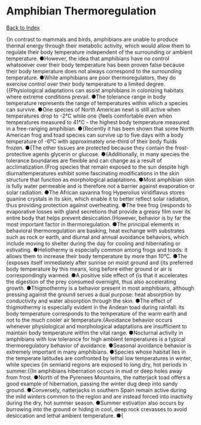 # Amphibian Thermoregulation
[Back to Index](https://github.com/windows10010/tpoExtractor/blog/master/README.md)

{In contrast to mammals and birds, amphibians are unable to produce thermal energy through their metabolic activity, which would allow them to regulate their body temperature independent of the surrounding or ambient temperature. ●However, the idea that amphibians have no control whatsoever over their body temperature has been proven false because their body temperature does not always correspond to the surrounding temperature. ●While amphibians are poor thermoregulators, they do exercise control over their body temperature to a limited degree.{{Physiological adaptations can assist amphibians in colonizing habitats where extreme conditions prevail. ●The tolerance range in body temperature represents the range of temperatures within which a species can survive. ●One species of North American newt is still active when temperatures drop to -2°C while one {feels comfortable even when temperatures measured to 41°C - the highest body temperature measured in a free-ranging amphibian. ●{Recently it has been shown that some North American frog and toad species can survive up to five days with a body temperature of -6°C with approximately one-third of their body fluids frozen. ●{The other tissues are protected because they contain the frost-protective agents glycerin or glucose. ●{Additionally, in many species the tolerance boundaries are flexible and can change as a result of acclimatization.{Frog species that remain exposed to the sun despite high diurnaltemperatures exhibit some fascinating modifications in the skin structure that function as morphological adaptations. ●Most amphibian skin is fully water permeable and is therefore not a barrier against evaporation or solar radiation. ●The African savanna frog Hyperolius viridiflavus stores guanine crystals in its skin, which enable it to better reflect solar radiation, thus providing protection against overheating. ●The tree frog {responds to evaporative losses with gland secretions that provide a greasy film over its entire body that helps prevent desiccation.{However, behavior is by far the most important factor in thermoregulation. ●The principal elements in behavioral thermoregulation are basking, heat exchange with substrates such as rock or earth, and diurnal and annual avoidance behaviors, which include moving to shelter during the day for cooling and hibernating or estivating. ●Heliothermy is especially common among frogs and toads: it allows them to increase their body temperature by more than 10°C. ●The {exposes itself immediately after sunrise on moist ground and {its preferred body temperature by this means, long before either ground or air is correspondingly warmed. ●A positive side effect of {is that it accelerates the digestion of the prey consumed overnight, thus also accelerating growth. ●Thigmothermy is a behavior present in most amphibians, although pressing against the ground serves a dual purpose: heat absorption by conductivity and water absorption through the skin. ●The effect of thigmothermy is especially evident in the Andean toad during rainfall: its body temperature corresponds to the temperature of the warm earth and not to the much cooler air temperature.{Avoidance behavior occurs whenever physiological and morphological adaptations are insufficient to maintain body temperature within the vital range. ●Nocturnal activity in amphibians with low tolerance for high ambient temperatures is a typical thermoregulatory behavior of avoidance. ●Seasonal avoidance behavior is extremely important in many amphibians. ●Species whose habitat lies in the temperate latitudes are confronted by lethal low temperatures in winter, while species {in semiarid regions are exposed to long dry, hot periods in summer.{{In amphibians hibernation occurs in mud or deep holes away from frost. ●North of the Pyrenees Mountains, the natterjack toad offers a good example of hibernation, passing the winter dug deep into sandy ground. ●Conversely, natterjacks in southern Spain remain active during the mild winters common to the region and are instead forced into inactivity during the dry, hot summer season. ●Summer estivation also occurs by burrowing into the ground or hiding in cool, deep rock crevasses to avoid desiccation and lethal ambient temperature. ●{